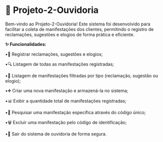**<h1>📢 Projeto-2-Ouvidoria</h1>**

Bem-vindo ao Projeto-2-Ouvidoria! Este sistema foi desenvolvido para facilitar a coleta de manifestações dos clientes, permitindo o registro de reclamações, sugestões e elogios de forma prática e eficiente.

**✨ Funcionalidades:**

•📌 Registrar reclamações, sugestões e elogios;

•🔍 Listagem de todas as manifestações registradas;

•📂 Listagem de manifestações filtradas por tipo (reclamação, sugestão ou elogio);

•➕ Criar uma nova manifestação e armazená-la no sistema;

•📊 Exibir a quantidade total de manifestações registradas;

•🔎 Pesquisar uma manifestação específica através do código único;

•🗑️ Excluir uma manifestação pelo código de identificação;

•🚪 Sair do sistema de ouvidoria de forma segura.
